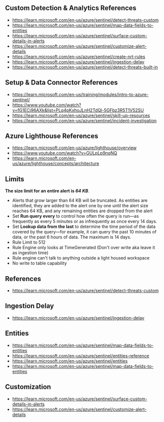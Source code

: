 ## Custom Detection & Analytics References
- https://learn.microsoft.com/en-us/azure/sentinel/detect-threats-custom
- https://learn.microsoft.com/en-us/azure/sentinel/map-data-fields-to-entities
- https://learn.microsoft.com/en-us/azure/sentinel/surface-custom-details-in-alerts
- https://learn.microsoft.com/en-us/azure/sentinel/customize-alert-details
- https://learn.microsoft.com/en-us/azure/sentinel/create-nrt-rules
- https://learn.microsoft.com/en-us/azure/sentinel/ingestion-delay
- https://learn.microsoft.com/en-us/azure/sentinel/detect-threats-built-in


## Setup & Data Connector References
- https://learn.microsoft.com/en-us/training/modules/intro-to-azure-sentinel/
- https://www.youtube.com/watch?v=fG1ECj96AXk&list=PLq4pKxhoJLnH2TdQl-5GFbz3R5T1V52SU
- https://learn.microsoft.com/en-us/azure/sentinel/skill-up-resources
- https://learn.microsoft.com/en-us/azure/sentinel/incident-investigation


## Azure Lighthouse References
- https://learn.microsoft.com/en-us/azure/lighthouse/overview
- https://www.youtube.com/watch?v=GULpLp9nqNQ
- https://learn.microsoft.com/en-us/azure/lighthouse/concepts/architecture

## Limits 
**The size limit for an entire alert is _64 KB_**.
- Alerts that grow larger than 64 KB will be truncated. As entities are identified, they are added to the alert one by one until the alert size reaches 64 KB, and any remaining entities are dropped from the alert
- Set **Run query every** to control how often the query is run—as frequently as every 5 minutes or as infrequently as once every 14 days.
- Set **Lookup data from the last** to determine the time period of the data covered by the query—for example, it can query the past 10 minutes of data, or the past 6 hours of data. The maximum is 14 days.
- Rule Limit to 512
- Rule Engine only looks at TimeGenerated (Don't over write aka leave it as ingestion time)
- Rule engine can't talk to anything outside a light housed workspace
- No write to table capability


## References 
- https://learn.microsoft.com/en-us/azure/sentinel/detect-threats-custom

## Ingestion Delay
- https://learn.microsoft.com/en-us/azure/sentinel/ingestion-delay

## Entities 
- https://learn.microsoft.com/en-us/azure/sentinel/map-data-fields-to-entities
- https://learn.microsoft.com/en-us/azure/sentinel/entities-reference
- https://learn.microsoft.com/en-us/azure/sentinel/entities
- https://learn.microsoft.com/en-us/azure/sentinel/map-data-fields-to-entities

## Customization
- https://learn.microsoft.com/en-us/azure/sentinel/surface-custom-details-in-alerts
- https://learn.microsoft.com/en-us/azure/sentinel/customize-alert-details